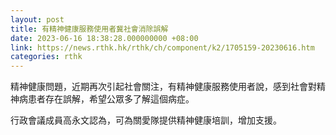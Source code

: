```yaml
---
layout: post
title: 有精神健康服務使用者冀社會消除誤解
date: 2023-06-16 18:38:28.000000000 +08:00
link: https://news.rthk.hk/rthk/ch/component/k2/1705159-20230616.htm
categories: rthk
---
```


精神健康問題，近期再次引起社會關注，有精神健康服務使用者說，感到社會對精神病患者存在誤解，希望公眾多了解這個病症。

行政會議成員高永文認為，可為關愛隊提供精神健康培訓，增加支援。
